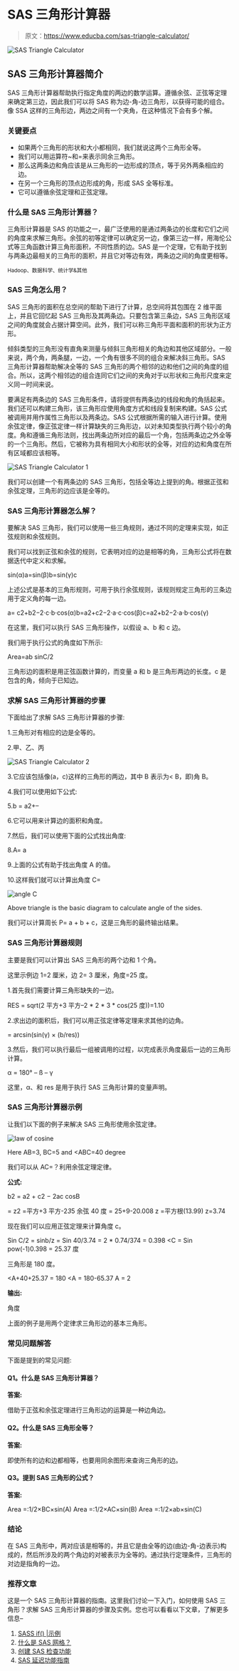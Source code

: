 # SAS 三角形计算器

> 原文：<https://www.educba.com/sas-triangle-calculator/>

![SAS Triangle Calculator](img/b832899e81d5394b74e160eaa405f035.png)



## SAS 三角形计算器简介

SAS 三角形计算器帮助执行指定角度的两边的数学运算。遵循余弦、正弦等定理来确定第三边，因此我们可以将 SAS 称为边-角-边三角形，以获得可能的组合。像 SSA 这样的三角形边，两边之间有一个夹角，在这种情况下会有多个解。

### 关键要点

*   如果两个三角形的形状和大小都相同，我们就说这两个三角形全等。
*   我们可以用运算符~和=来表示同余三角形。
*   那么这两条边和角应该是从三角形的一边形成的顶点，等于另外两条相应的边。
*   在另一个三角形的顶点边形成的角，形成 SAS 全等标准。
*   它可以遵循余弦定理和正弦定理。

### 什么是 SAS 三角形计算器？

三角形计算器是 SAS 的功能之一，最广泛使用的是通过两条边的长度和它们之间的角度来求解三角形。余弦的初等定律可以确定另一边，像第三边一样，用海伦公式等三角函数计算三角形面积，不同性质的边。SAS 是一个定理，它有助于找到与两条边最相关的三角形的面积，并且它对等边有效，两条边之间的角度更相等。

<small>Hadoop、数据科学、统计学&其他</small>

### SAS 三角怎么用？

SAS 三角形的面积在总空间的帮助下进行了计算，总空间将其包围在 2 维平面上，并且它回忆起 SAS 三角形及其两条边。只要包含第三条边，SAS 三角形区域之间的角度就会占据计算空间。此外，我们可以称三角形平面和面积的形状为正方形。

倾斜类型的三角形没有直角来测量与倾斜三角形相关的角边和其他区域部分。一般来说，两个角，两条腿，一边，一个角有很多不同的组合来解决斜三角形。SAS 三角形计算器帮助解决全等的 SAS 三角形的两个相邻的边和他们之间的角度的组合。所以，这两个相邻边的组合连同它们之间的夹角对于以形状和三角形尺度来定义同一时间来说。

要满足有两条边的 SAS 三角形条件，请将提供有两条边的线段和角的角括起来。我们还可以构建三角形，该三角形应使用角度方式和线段复制来构建。SAS 公式被调用并用作属性三角形以及两条边。SAS 公式根据所需的输入进行计算。使用余弦定律，像正弦定律一样计算缺失的三角形边，以对未知类型执行两个较小的角度。角和遵循三角形法则，找出两条边所对应的最后一个角，包括两条边之外全等的一个三角形。然后，它被称为具有相同大小和形状的全等，对应的边和角度在所有区域都应该相等。

![SAS Triangle Calculator 1](img/f28c42dec383e3608f9c16036c737e0e.png)



我们可以创建一个有两条边的 SAS 三角形，包括全等边上提到的角。根据正弦和余弦定理，三角形的边应该是全等的。

### SAS 三角形计算器怎么解？

要解决 SAS 三角形，我们可以使用一些三角规则，通过不同的定理来实现，如正弦规则和余弦规则。

我们可以找到正弦和余弦的规则，它表明对应的边是相等的角，三角形公式将在数据迭代中定义和求解。

sin(α)a​=sin(β)b​=sin(γ)c​

上述公式是基本的三角形规则，可用于执行余弦规则，该规则规定三角形的三条边用于定义角的每一边。

a= c2+b2−2⋅c⋅b⋅cos(α)b=a2+c2−2⋅a⋅c⋅cos(β)c​=a2+b2−2⋅a⋅b⋅cos(γ)

在这里，我们可以执行 SAS 三角形操作，以假设 a、b 和 c 边。

我们用于执行公式的角度如下所示:

Area=ab sinC/2

三角形边的面积是用正弦函数计算的，而变量 a 和 b 是三角形两边的长度。c 是包含的角，倾向于已知边。

### 求解 SAS 三角形计算器的步骤

下面给出了求解 SAS 三角形计算器的步骤:

1.三角形对有相应的边是全等的。

2.甲、乙、丙

![SAS Triangle Calculator 2](img/8332e8c4e0fb987d3a5db9fc249c3c2a.png)



3.它应该包括像(a，c)这样的三角形的两边，其中 B 表示为< B，即)角 B。

4.我们可以使用如下公式:

5.b = a2+–

6.它可以用来计算边的面积和角度。

7.然后，我们可以使用下面的公式找出角度:

8.A= a

9.上面的公式有助于找出角度 A 的值。

10.这样我们就可以计算出角度 C=

![angle C](img/001210e5573ac529aaec3e0da435bc26.png)



Above triangle is the basic diagram to calculate angle of the sides.

我们可以计算周长 P= a + b + c，这是三角形的最终输出结果。

### SAS 三角形计算器规则

主要是我们可以计算出 SAS 三角形的两个边和 1 个角。

这里示例边 1=2 厘米，边 2= 3 厘米，角度=25 度。

1.首先我们需要计算三角形缺失的一边。

RES = sqrt(2 平方+3 平方–2 * 2 * 3 * cos(25 度))=1.10

2.求出边的面积后，我们可以用正弦定律等定理来求其他的边角。

= arcsin(sin(γ) × (b/res))

3.然后，我们可以执行最后一组被调用的过程，以完成表示角度最后一边的三角形计算。

α = 180° – ß – γ

这里，α、和 res 是用于执行 SAS 三角形计算的变量声明。

### SAS 三角形计算器示例

让我们以下面的例子来解决 SAS 三角形使用余弦定律。

![law of cosine](img/5a27b1536408d4abb11a6e60ec015df2.png)



Here AB=3, BC=5 and <ABC=40 degree

我们可以从 AC=？利用余弦定理定律。

**公式:**

b2 = a2 + c2 − 2ac cosB

= z2 =平方+3 平方-2*3*5 余弦 40 度
= 25+9-20.008
z =平方根(13.99)
z=3.74

现在我们可以应用正弦定理来计算角度 c。

Sin C/2 = sinb/z
= Sin 40/3.74
= 2 * 0.74/374
= 0.398
<C = Sin pow(-1)0.398 = 25.37 度

三角形是 180 度。

<A+40+25.37 = 180
<A = 180-65.37
A = 2

**输出:**

角度

上面的例子是用两个定律求三角形边的基本三角形。

### 常见问题解答

下面是提到的常见问题:

#### Q1。什么是 SAS 三角形计算器？

**答案:**

借助于正弦和余弦定理进行三角形边的运算是一种边角边。

#### Q2。什么是 SAS 三角形全等？

**答案:**

即使所有的边和边都相等，也要用同余图形来查询三角形的边。

#### Q3。提到 SAS 三角形的公式？

**答案:**

Area =:1/2×BC×sin(A)
Area =:1/2×AC×sin(B)
Area =:1/2×ab×sin(C)

### 结论

在 SAS 三角形中，两对应该是相等的，并且它是由全等的边(由边-角-边表示)构成的，然后所涉及的两个角边的对被表示为全等的。通过执行定理条件，三角形的对边是指角的一边。

### 推荐文章

这是一个 SAS 三角形计算器的指南。这里我们讨论一下入门，如何使用 SAS 三角形？求解 SAS 三角形计算器的步骤及实例。您也可以看看以下文章，了解更多信息–

1.  [SASS if() |示例](https://www.educba.com/sass-if/)
2.  [什么是 SAS 网格？](https://www.educba.com/sas-grid/)
3.  [创建 SAS 检查功能](https://www.educba.com/sas-intck/)
4.  [SAS 延迟功能指南](https://www.educba.com/sas-lag-function/)





